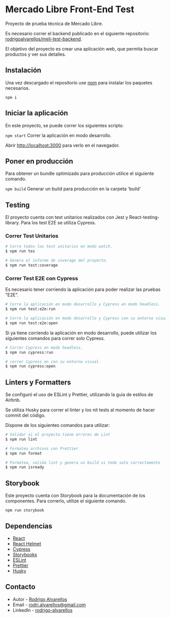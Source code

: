 # Mercado Libre Front-End Test

Proyecto de prueba técnica de Mercado Libre.

Es necesario correr el backend publicado en el siguiente repositorio: [rodrigoalvarellos/meli-test-backend](https://github.com/rodrigoalvarellos/meli-test-backend).

El objetivo del proyecto es crear una aplicación web, que permita buscar productos y ver sus detalles.

## Instalación

Una vez descargado el repositorio use [npm](https://www.npmjs.com/) para instalar los paquetes necesarios.

`npm i`

## Iniciar la aplicación

En este proyecto, se puede correr los siguientes scripts:

`npm start`
Correr la aplicación en modo desarrollo.

Abrir [http://localhost:3000](http://localhost:3000) para verlo en el navegador.

## Poner en producción

Para obtener un bundle optimizado para producción utilice el siguiente comando.

`npm build`
Generar un build para producción en la carpeta 'build'

## Testing

El proyecto cuenta con test unitarios realizados con Jest y React-testing-library. Para los test E2E se utiliza Cypress.

### Correr Test Unitarios

```bash
# Corre todos los test unitarios en modo watch.
$ npm run tes

# Genera el informe de coverage del proyecto.
$ npm run test:coverage
```

### Correr Test E2E con Cypress

Es necesario tener corriendo la aplicación para poder realizar las pruebas "E2E".

```bash
# Corre la aplicación en modo desarrollo y Cypress en modo headless.
$ npm run test:e2e:run

# Corre la aplicación en modo desarrollo y Cypress con su entorno visual.
$ npm run test:e2e:open
```

Si ya tiene corriendo la aplicación en modo desarrollo, puede utilizar los siguientes comandos para correr solo Cypress.

```bash
# Correr Cypress en modo headless.
$ npm run cypress:run

# correr Cypress en con su entorno visual.
$ npm run cypress:open
```

## Linters y Formatters

Se configuró el uso de ESLint y Prettier, utilizando la guia de estilos de Airbnb.

Se utiliza Husky para correr el linter y los nit tests al momento de hacer commit del código.

Dispone de los siguientes comandos para utilizar:

```bash
# Validar si el proyecto tiene errores de Lint
$ npm run lint

# Formatea archivos con Prettier
$ npm run format

# Formatea, valida lint y genera un build si todo sale correctamente
$ npm run isready
```

## Storybook

Este proyecto cuenta con Storybook para la documentación de los componentes. Para correrlo, utilize el siguiente comando.

`npm run storybook`

## Dependencias

- [React](https://github.com/facebook/react/)
- [React Helmet](https://github.com/nfl/react-helmet)
- [Cypress](https://github.com/cypress-io/cypress)
- [Storybooks](https://github.com/storybookjs/storybook)
- [ESLint](https://github.com/eslint/eslint)
- [Prettier](https://github.com/prettier/prettier)
- [Husky](https://github.com/typicode/husky)

## Contacto

- Autor - [Rodrigo Alvarellos](https://www.linkedin.com/in/rodrigo-alvarellos/)
- Email - [rodri.alvarellos@gmail.com](mailto:rodri.alvarellos@gmail.com)
- LinkedIn - [rodrigo-alvarellos](https://www.linkedin.com/in/rodrigo-alvarellos/)
